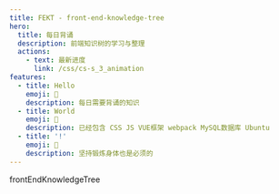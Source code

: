 ```yaml
---
title: FEKT - front-end-knowledge-tree
hero:
  title: 每日背诵
  description: 前端知识树的学习与整理
  actions:
    - text: 最新进度
      link: /css/cs-s_3_animation
features:
  - title: Hello
    emoji: 💎
    description: 每日需要背诵的知识
  - title: World
    emoji: 🌈
    description: 已经包含 CSS JS VUE框架 webpack MySQL数据库 Ubuntu
  - title: '!'
    emoji: 🚀
    description: 坚持锻炼身体也是必须的
---
```


frontEndKnowledgeTree

